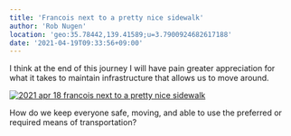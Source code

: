 ```yaml
---
title: 'Francois next to a pretty nice sidewalk'
author: 'Rob Nugen'
location: 'geo:35.78442,139.41589;u=3.7900924682617188'
date: '2021-04-19T09:33:56+09:00'
---
```


I think at the end of this journey I will have pain greater appreciation for what it takes to maintain infrastructure that allows us to move around. 

[![2021 apr 18 francois next to a pretty nice sidewalk](//b.robnugen.com/quests/walk-to-niigata/2021/en_route/day-04/thumbs/2021_apr_18_francois_next_to_a_pretty_nice_sidewalk.jpeg)](//b.robnugen.com/quests/walk-to-niigata/2021/en_route/day-04/2021_apr_18_francois_next_to_a_pretty_nice_sidewalk.jpeg)          

How do we keep everyone safe, moving, and able to use the preferred or required means of transportation?
